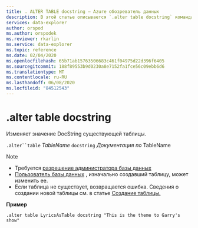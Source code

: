```yaml
---
title: . ALTER TABLE docstring — Azure обозреватель данных
description: В этой статье описывается `.alter table docstring` команда в Azure обозреватель данных.
services: data-explorer
author: orspod
ms.author: orspodek
ms.reviewer: rkarlin
ms.service: data-explorer
ms.topic: reference
ms.date: 02/04/2020
ms.openlocfilehash: 65b71ab15763506683c461f04975d22d396f6405
ms.sourcegitcommit: 188f89553b9d0230a8e7152fa1fce56c09ebb6d6
ms.translationtype: MT
ms.contentlocale: ru-RU
ms.lasthandoff: 06/08/2020
ms.locfileid: "84512543"
---
```

# <a name="alter-table-docstring"></a>.alter table docstring

Изменяет значение DocString существующей таблицы.

`.alter``table` *TableName* `docstring` *Документация по* TableName

> [!NOTE]
> * Требуется [разрешение администратора базы данных](../management/access-control/role-based-authorization.md)
> * [Пользователь базы данных](../management/access-control/role-based-authorization.md) , изначально создавший таблицу, может изменить ее.
> * Если таблица не существует, возвращается ошибка. Сведения о создании новой таблицы см. в статье [Создание таблицы.](create-table-command.md)

**Пример** 

```kusto
.alter table LyricsAsTable docstring "This is the theme to Garry's show"
```
 
